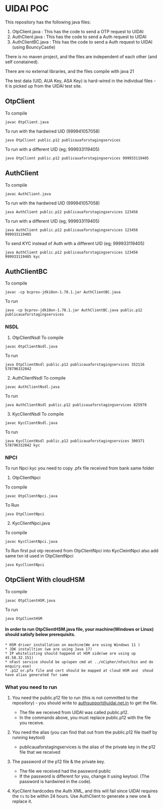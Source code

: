 # UIDAI POC

This repository has the following java files:

1. OtpClient.java : This has the code to send a OTP request to UIDAI
2. AuthClient.java : This has the code to send a Auth request to UIDAI
3. AuthClientBC.java : This has the code to send a Auth request to UIDAI (using BouncyCastle)

There is no maven project, and the files are independent of each other (and self conatained). 

There are no external libraries, and the files compile with java 21

The test data (UID, AUA Key, ASA Key) is hard-wired in the individual files - it is picked up from the UIDAI test site.


## OtpClient
To compile 
```
javac OtpClient.java
```

To run with the hardwired UID (999941057058)
```
java OtpClient public.p12 publicauaforstagingservices
```

To run with a different UID (eg; 999933119405)
```
java OtpClient public.p12 publicauaforstagingservices 999933119405
```


## AuthClient
To compile 
```
javac AuthClient.java
```

To run with the hardwired UID (999941057058)
```
java AuthClient public.p12 publicauaforstagingservices 123456
```

To run with a different UID (eg; 999933119405)
```
java AuthClient public.p12 publicauaforstagingservices 123456 999933119405 
```

To send KYC instead of Auth with a different UID (eg; 999933119405)
```
java AuthClient public.p12 publicauaforstagingservices 123456 999933119405 kyc
```

## AuthClientBC
To compile 
```
javac -cp bcprov-jdk18on-1.78.1.jar AuthClientBC.java
```

To run
```
java -cp bcprov-jdk18on-1.78.1.jar AuthClientBC.java public.p12 publicauaforstagingservices
```

### NSDL

1. OtpClientNsdl
To compile 
```
javac OtpClientNsdl.java
```

To run
```
java OtpClientNsdl public.p12 publicauaforstagingservices 352116 578796332042
```
2. AuthClientNsdl
To compile
```
javac AuthClientNsdl.java
```
To run
```
java AuthClientNsdl public.p12 publicauaforstagingservices 825978
```

3. KycClientNsdl
To compile
```
javac KycClientNsdl.java
```
To run
```
java KycClientNsdl public.p12 publicauaforstagingservices 300371 578796332042 kyc
```

### NPCI

To run Npci kyc you need to copy .pfx file received from bank same folder

1. OtpClientNpci
   
To compile 
```
javac OtpClientNpci.java
```

To Run 
```
java OtpClientNpci
```

2. KycClientNpci.java
   
To compile 
```
javac KycClientNpci.java
```

To Run first put otp received from OtpClientNpci into KycCleintNpci also add same txn id used in OtpClientNpci 
```
java KycClientNpci
```

## OtpClient With cloudHSM
To compile
```
javac OtpClientHSM.java
```
To run
```
java OtpClientHSM
```


#### In order to run OtpClientHSM.java file, your machine(Windows or Linux) should satisfy below prerequisits.
    * HSM driver installation on machine(We are using Windows 11 )
    * JDK installtion (we are using Java 17)
    * IP whitelisting should happend at HSM side(we are using up 45.58.32.151)
    * nFast service should be up(open cmd at ../nCipher/nFast/bin and do enquiry.exe)
    * .p12 or.pfx file and cert should be mapped at cloud HSM and  shoud have alias generated for same
   



### What you need to run

1. You need the public.p12 file to run (this is not committed to the repository) - you should write to authsupport@uidai.net.in to get the file.
    * The file we received from UIDAI was called public.p12.
    * In the commands above, you must replace public.p12 with the file you receive. 


2. You need the alias (you can find that out from the public.p12 file itself by running keytool) 
    * publicauaforstagingservices is the alias of the private key in the p12 file that we received


3. The password of the p12 file & the private key. 
    * The file we received had the password public
    * If the password is different for you, change it using keytool. (The password is hardwired in the code).

4. KycClient hardcodes the Auth XML, and this will fail since UIDAI requires the `ts` to be within 24 hours. Use AuthClient to generate a new one & replace it. 
